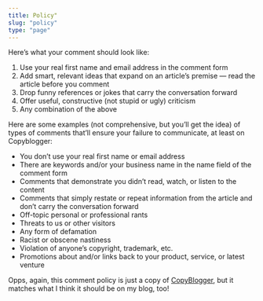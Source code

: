 ```yaml
---
title: Policy"
slug: "policy"
type: "page"
---
```


Here’s what your comment should look like:

1. Use your real first name and email address in the comment form
2. Add smart, relevant ideas that expand on an article’s premise — read the article before you comment
3. Drop funny references or jokes that carry the conversation forward
4. Offer useful, constructive (not stupid or ugly) criticism
5. Any combination of the above

Here are some examples (not comprehensive, but you’ll get the idea) of types of comments that’ll ensure your failure to communicate, at least on Copyblogger:

- You don’t use your real first name or email address
- There are keywords and/or your business name in the name field of the comment form
- Comments that demonstrate you didn’t read, watch, or listen to the content
- Comments that simply restate or repeat information from the article and don’t carry the conversation forward
- Off-topic personal or professional rants
- Threats to us or other visitors
- Any form of defamation
- Racist or obscene nastiness
- Violation of anyone’s copyright, trademark, etc.
- Promotions about and/or links back to your product, service, or latest venture

Opps, again, this comment policy is just a copy of [CopyBlogger](https://www.copyblogger.com/comment-policy/), but it matches what I think it should be on my blog, too!